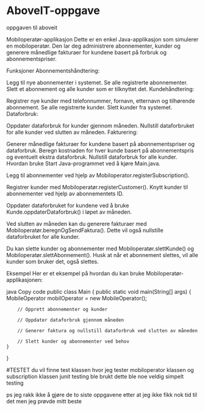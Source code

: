 # AboveIT-oppgave
oppgaven til aboveit


Mobiloperatør-applikasjon
Dette er en enkel Java-applikasjon som simulerer en mobiloperatør. Den lar deg administrere abonnementer, kunder og generere månedlige fakturaer for kundene basert på forbruk og abonnementspriser.

Funksjoner
Abonnementshåndtering:

Legg til nye abonnementer i systemet.
Se alle registrerte abonnementer.
Slett et abonnement og alle kunder som er tilknyttet det.
Kundehåndtering:

Registrer nye kunder med telefonnummer, fornavn, etternavn og tilhørende abonnement.
Se alle registrerte kunder.
Slett kunder fra systemet.
Dataforbruk:

Oppdater dataforbruk for kunder gjennom måneden.
Nullstill dataforbruket for alle kunder ved slutten av måneden.
Fakturering:

Generer månedlige fakturaer for kundene basert på abonnementspriser og dataforbruk.
Beregn kostnaden for hver kunde basert på abonnementspris og eventuelt ekstra dataforbruk.
Nullstill dataforbruk for alle kunder.
Hvordan bruke
Start Java-programmet ved å kjøre Main.java.

Legg til abonnementer ved hjelp av Mobiloperator.registerSubscription().

Registrer kunder med Mobiloperatør.registerCustomer(). Knytt kunder til abonnementer ved hjelp av abonnementets ID.

Oppdater dataforbruket for kundene ved å bruke Kunde.oppdaterDataforbruk() i løpet av måneden.

Ved slutten av måneden kan du generere fakturaer med Mobiloperatør.beregnOgSendFaktura(). Dette vil også nullstille dataforbruket for alle kunder.

Du kan slette kunder og abonnementer med Mobiloperatør.slettKunde() og Mobiloperatør.slettAbonnement(). Husk at når et abonnement slettes, vil alle kunder som bruker det, også slettes.

Eksempel
Her er et eksempel på hvordan du kan bruke Mobiloperatør-applikasjonen:

java
Copy code
public class Main {
    public static void main(String[] args) {
        MobileOperator mobilOperator = new MobileOperator();

        // Opprett abonnementer og kunder

        // Oppdater dataforbruk gjennom måneden

        // Generer faktura og nullstill dataforbruk ved slutten av måneden

        // Slett kunder og abonnementer ved behov
    }
}

#TESTET
du vil finne test klassen hvor jeg tester mobiloperator klassen og subscription klassen junit testing ble brukt dette ble noe veldig simpelt testing


ps jeg rakk ikke å gjøre de to siste oppgavene etter at jeg ikke fikk nok tid til det men jeg prøvde mitt beste
